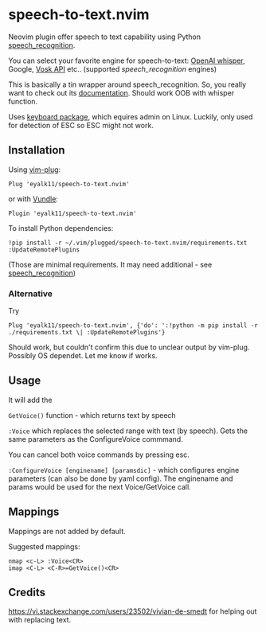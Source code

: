 # speech-to-text.nvim
Neovim plugin offer speech to text capability using Python
[speech_recognition](https://github.com/Uberi/speech_recognition). 

You can select your favorite engine for speech-to-text:
[OpenAI whisper](https://github.com/openai/whisper), Google, [Vosk
API](https://github.com/alphacep/vosk-api/) etc.. (supported
*speech_recognition* engines)

This is basically a tin wrapper around speech_recognition. So, you really want
to check out its
[documentation](https://github.com/Uberi/speech_recognition#readme). Should
work OOB with whisper function. 

Uses [keyboard package](https://pypi.org/project/keyboard/), which equires
admin on Linux. Luckily, only used for detection of ESC so ESC might not work.

## Installation

Using [vim-plug](https://github.com/junegunn/vim-plug):
```
Plug 'eyalk11/speech-to-text.nvim'
```
or with [Vundle](https://github.com/VundleVim/Vundle.vim):
```
Plugin 'eyalk11/speech-to-text.nvim'
```


To install Python dependencies:
```
!pip install -r ~/.vim/plugged/speech-to-text.nvim/requirements.txt
:UpdateRemotePlugins
```
(Those are minimal requirements. It may need additional - see
[speech_recognition](https://github.com/Uberi/speech_recognition))

### Alternative 

Try  
```
Plug 'eyalk11/speech-to-text.nvim', {'do': ':!python -m pip install -r ./requirements.txt \| :UpdateRemotePlugins'}
```
Should work, but couldn't confirm this due to unclear output by vim-plug. Possibly OS  dependet. 
Let me know if works.

## Usage

It will add the 

`GetVoice()` function - which returns text by speech

`:Voice` which replaces the selected range with text (by speech). Gets the same parameters as the ConfigureVoice commmand. 

You can cancel both voice commands by pressing esc.

`:ConfigureVoice [enginename] [paramsdic]` - which configures engine parameters (can also be done by yaml config). 
The enginename and params would be used for the next Voice/GetVoice call. 

## Mappings

Mappings are not added by default.

Suggested mappings:
```
nmap <c-L> :Voice<CR>
imap <C-L> <C-R>=GetVoice()<CR>
```

## Credits

https://vi.stackexchange.com/users/23502/vivian-de-smedt for helping out with replacing text. 

